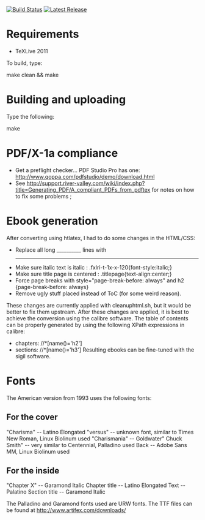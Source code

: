 [![Build Status](https://img.shields.io/travis/cc-translators/charismanie/master.svg)](https://travis-ci.org/cc-translators/charismanie)
[![Latest Release](https://img.shields.io/github/release/cc-translators/charismanie.svg)](https://github.com/cc-translators/charismanie/releases)

# Requirements

 - TeXLive 2011

To build, type:

   make clean && make


# Building and uploading

Type the following:

   make


# PDF/X-1a compliance

   - Get a preflight checker... PDF Studio Pro has one: http://www.qoppa.com/pdfstudio/demo/download.html
   - See http://support.river-valley.com/wiki/index.php?title=Generating_PDF/A_compliant_PDFs_from_pdftex
     for notes on how to fix some problems ;


# Ebook generation

After converting using htlatex, I had to do some changes in the HTML/CSS:

   - Replace all long __________ lines with <hr />
   - Make sure italic text is italic : .fxlri-t-1x-x-120{font-style:italic;}
   - Make sure title page is centered : .titlepage{text-align:center;}
   - Force page breaks with style="page-break-before: always" and h2 {page-break-before: always}
   - Remove ugly stuff placed instead of ToC (for some weird reason).

These changes are currently applied with cleanuphtml.sh, but it would be better to fix them upstream.
After these changes are applied, it is best to achieve the conversion using the calibre software.
The table of contents can be properly generated by using the following XPath expressions in calibre:
   - chapters: //*[name()='h2']
   - sections: //*[name()='h3']
Resulting ebooks can be fine-tuned with the sigil software.


# Fonts

The American version from 1993 uses the following fonts:

## For the cover

"Charisma" -- Latino Elongated
"versus" -- unknown font, similar to Times New Roman, Linux Biolinum used
"Charismania" -- Goldwater"
Chuck Smith" -- very similar to Centennial, Palladino used
Back -- Adobe Sans MM, Linux Biolinum used


## For the inside

"Chapter X" -- Garamond Italic
Chapter title -- Latino Elongated
Text -- Palatino
Section title -- Garamond Italic

The Palladino and Garamond fonts used are URW fonts. The TTF files can be found at
http://www.artifex.com/downloads/






